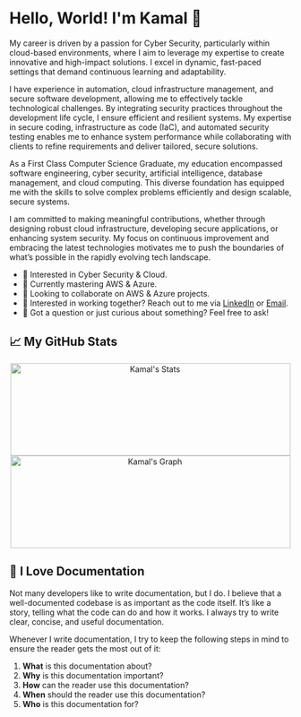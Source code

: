 # Hello, World! I'm Kamal 👋 

My career is driven by a passion for Cyber Security, particularly within cloud-based environments, where I aim to leverage my expertise to create innovative and high-impact solutions. I excel in dynamic, fast-paced settings that demand continuous learning and adaptability. 

I have experience in automation, cloud infrastructure management, and secure software development, allowing me to effectively tackle technological challenges. By integrating security practices throughout the development life cycle, I ensure efficient and resilient systems. My expertise in secure coding, infrastructure as code (IaC), and automated security testing enables me to enhance system performance while collaborating with clients to refine requirements and deliver tailored, secure solutions. 

As a First Class Computer Science Graduate, my education encompassed software engineering, cyber security, artificial intelligence, database management, and cloud computing. This diverse foundation has equipped me with the skills to solve complex problems efficiently and design scalable, secure systems. 

I am committed to making meaningful contributions, whether through designing robust cloud infrastructure, developing secure applications, or enhancing system security. My focus on continuous improvement and embracing the latest technologies motivates me to push the boundaries of what’s possible in the rapidly evolving tech landscape. 

- 👀 Interested in Cyber Security & Cloud. 
- 🌱 Currently mastering AWS & Azure. 
- 📌 Looking to collaborate on AWS & Azure projects. 
- 💼 Interested in working together? Reach out to me via <a href="https://www.linkedin.com/in/kamalmaktari">LinkedIn</a> or <a href="mailto:kamalmaktari@gmail.com">Email</a>.
- 💬 Got a question or just curious about something? Feel free to ask!

## 📈 My GitHub Stats

<div class="badges-githubstats">
  <p align="center">
    <img src="https://github-readme-stats.vercel.app/api?username=KamalMaktari&theme=tokyonight&show_icons=true&hide_border=true&count_private=true" alt="Kamal's Stats" height="165" width="500">
    <img src="http://github-profile-summary-cards.vercel.app/api/cards/profile-details?username=KamalMaktari&theme=tokyonight&hide_border=true" alt="Kamal's Graph" height="165" width="500">
  </p>
</div>

## 📃 I Love Documentation

Not many developers like to write documentation, but I do. I believe that a well-documented codebase is as important as the code itself. It’s like a story, telling what the code can do and how it works. I always try to write clear, concise, and useful documentation. 

Whenever I write documentation, I try to keep the following steps in mind to ensure the reader gets the most out of it:

1. **What** is this documentation about?
2. **Why** is this documentation important?
3. **How** can the reader use this documentation?
4. **When** should the reader use this documentation?
5. **Who** is this documentation for?
<!---
KamalM-01/KamalM-01 is a ✨ special ✨ repository because its `README.md` (this file) appears on your GitHub profile.
You can click the Preview link to take a look at your changes.
--->
